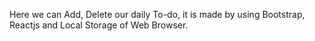 Here we can Add, Delete our daily To-do, it is made by using Bootstrap, Reactjs and Local Storage of Web Browser.
